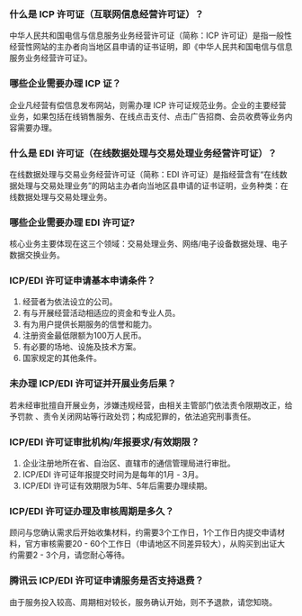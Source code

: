
### 什么是 ICP 许可证（互联网信息经营许可证）？
中华人民共和国电信与信息服务业务经营许可证（简称：ICP 许可证）是指一般性经营性网站的主办者向当地区县申请的证书证明，即《中华人民共和国电信与信息服务业务经营许可证》。 

###  哪些企业需要办理 ICP 证？
企业凡经营有偿信息发布网站，则需办理 ICP 许可证规范业务。企业的主要经营业务，如果包括在线销售服务、在线点击支付、点击广告招商、会员收费等业务内容需要办理。


### 什么是 EDI 许可证（在线数据处理与交易处理业务经营许可证）？
在线数据处理与交易业务经营许可证（简称：EDI 许可证）是指经营含有“在线数据处理与交易处理业务”的网站主办者向当地区县申请的证书证明，业务种类：在线数据处理与交易处理业务。

### 哪些企业需要办理 EDI 许可证?
核心业务主要体现在这三个领域：交易处理业务、网络/电子设备数据处理、电子数据交换业务。



### ICP/EDI 许可证申请基本申请条件？

1. 经营者为依法设立的公司。
2. 有与开展经营活动相适应的资金和专业人员。
3. 有为用户提供长期服务的信誉和能力。
4. 注册资金最低限额为100万人民币。
5. 有必要的场地、设施及技术方案。
6. 国家规定的其他条件。

 

###  未办理 ICP/EDI 许可证并开展业务后果？
若未经审批擅自开展业务，涉嫌违规经营，由相关主管部门依法责令限期改正，给予罚款 、责令关闭网站等行政处罚；构成犯罪的，依法追究刑事责任。

 

###  ICP/EDI 许可证审批机构/年报要求/有效期限？
1. 企业注册地所在省、自治区、直辖市的通信管理局进行审批。
2. ICP/EDI 许可证年报提交时间为是每年的1月 - 3月。
3. ICP/EDI 许可证有效期限为5年、5年后需要办理续期。

 

###  ICP/EDI 许可证办理及审核周期是多久？
顾问与您确认需求后开始收集材料，约需要3个工作日，1个工作日内提交申请材料，官方审核需要20 - 60个工作日（申请地区不同差异较大），从购买到出证大约需要2 - 3个月，请您耐心等待。



###  腾讯云 ICP/EDI 许可证申请服务是否支持退费？
由于服务投入较高、周期相对较长，服务确认开始，则不予退款，请您知晓。

 

